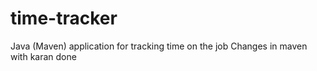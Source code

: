 # time-tracker
Java (Maven) application for tracking time on the job
Changes in maven with karan 
done
